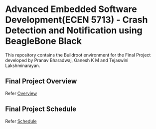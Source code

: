 # Advanced Embedded Software Development(ECEN 5713) - Crash Detection and Notification using BeagleBone Black
This repository contains the Buildroot environment for the Final Project developed by Pranav Bharadwaj, Ganesh K M and Tejaswini Lakshminarayan.

## Final Project Overview
Refer [Overview](https://github.com/cu-ecen-aeld/final-project-TejaswiniLakshminarayan/wiki/Project-Overview)

## Final Project Schedule
Refer [Schedule](https://github.com/cu-ecen-aeld/final-project-TejaswiniLakshminarayan/wiki/Schedule)

